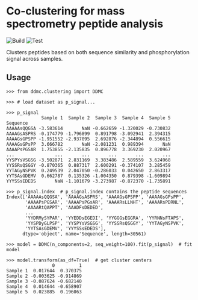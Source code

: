 # Co-clustering for mass spectrometry peptide analysis

![Build](https://github.com/meyer-lab/resistance-MS/workflows/Build/badge.svg)
![Test](https://github.com/meyer-lab/resistance-MS/workflows/Test/badge.svg)

Clusters peptides based on both sequence similarity and phosphorylation signal across samples.


## Usage

```
>>> from ddmc.clustering import DDMC

>>> # load dataset as p_signal...

>>> p_signal
             Sample 1  Sample 2  Sample 3  Sample 4  Sample 5
Sequence                                                     
AAAAAsQQGSA -3.583614       NaN -0.662659 -1.320029 -0.730832
AAAAGsASPRS -0.174779 -1.796899  0.891798 -3.092941  2.394315
AAAAGsGPSPP -1.951552 -2.937095  2.692876 -2.344894  0.556615
AAAAGsGPsPP  3.666782       NaN -2.081231  0.989394       NaN
AAAAPsPGSAR  1.753855 -2.135835  0.896778  3.369230  2.020967
...               ...       ...       ...       ...       ...
YYSPYsVSGSG -3.502871  2.831169  3.383486  2.589559  3.624968
YYSSRsQSGGY -0.870365  0.887317  2.600291 -0.374107  3.285459
YYTAGyNSPVK  0.249539  2.047050 -0.286033  0.042650  2.863317
YYTSAsGDEMV  0.662787  0.135326 -1.004350  0.879398 -1.609894
YYYSSsEDEDS       NaN -1.101679 -3.273987 -0.872370 -1.735891

>>> p_signal.index  # p_signal.index contains the peptide sequences
Index(['AAAAAsQQGSA', 'AAAAGsASPRS', 'AAAAGsGPSPP', 'AAAAGsGPsPP',
       'AAAAPsPGSAR', 'AAAAPsPGsAR', 'AAAARsLLNHT', 'AAAARsPDRNL',
       'AAAARtQAPPT', 'AAADFsDEDED',
       ...
       'YYDRMySYPAR', 'YYEDDsEGEDI', 'YYGGGsEGGRA', 'YYRNNsFTAPS',
       'YYSPDyGLPSP', 'YYSPYsVSGSG', 'YYSSRsQSGGY', 'YYTAGyNSPVK',
       'YYTSAsGDEMV', 'YYYSSsEDEDS'],
      dtype='object', name='Sequence', length=30561)
      
>>> model = DDMC(n_components=2, seq_weight=100).fit(p_signal)  # fit model

>>> model.transform(as_df=True)  # get cluster centers
                 0         1
Sample 1  0.017644  0.370375
Sample 2 -0.003625 -0.914869
Sample 3 -0.087624 -0.682140
Sample 4  0.014644 -0.658907
Sample 5  0.023885  0.196063
```